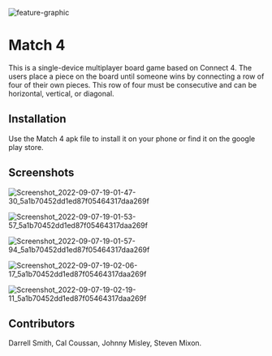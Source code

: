 ![feature-graphic](https://user-images.githubusercontent.com/89669123/188997982-308eac46-2977-4944-91e8-58f5632c7d27.png)

# Match 4

This is a single-device multiplayer board game based on Connect 4. The users place a piece 
on the board until someone wins by connecting a row of four of their own pieces. This row of
four must be consecutive and can be horizontal, vertical, or diagonal.

## Installation

Use the Match 4 apk file to install it on your phone or find it on the google play store.

## Screenshots

![Screenshot_2022-09-07-19-01-47-30_5a1b70452dd1ed87f05464317daa269f](https://user-images.githubusercontent.com/89669123/188998786-988b1285-f25c-4621-a236-3f6acf86ea56.jpg)

![Screenshot_2022-09-07-19-01-53-57_5a1b70452dd1ed87f05464317daa269f](https://user-images.githubusercontent.com/89669123/188998792-adbf79c4-4e63-43f9-b169-4dd8e3033395.jpg)

![Screenshot_2022-09-07-19-01-57-94_5a1b70452dd1ed87f05464317daa269f](https://user-images.githubusercontent.com/89669123/188998798-5dc6ce2a-b48e-4978-a20b-c73b232f27c0.jpg)

![Screenshot_2022-09-07-19-02-06-17_5a1b70452dd1ed87f05464317daa269f](https://user-images.githubusercontent.com/89669123/188998828-463ca20e-b42a-46d3-8aa8-c0b6312e99ad.jpg)

![Screenshot_2022-09-07-19-02-19-11_5a1b70452dd1ed87f05464317daa269f](https://user-images.githubusercontent.com/89669123/188998837-ef33f855-80d0-4552-ab57-8888c65cdd84.jpg)

## Contributors

Darrell Smith, Cal Coussan, Johnny Misley, Steven Mixon.
